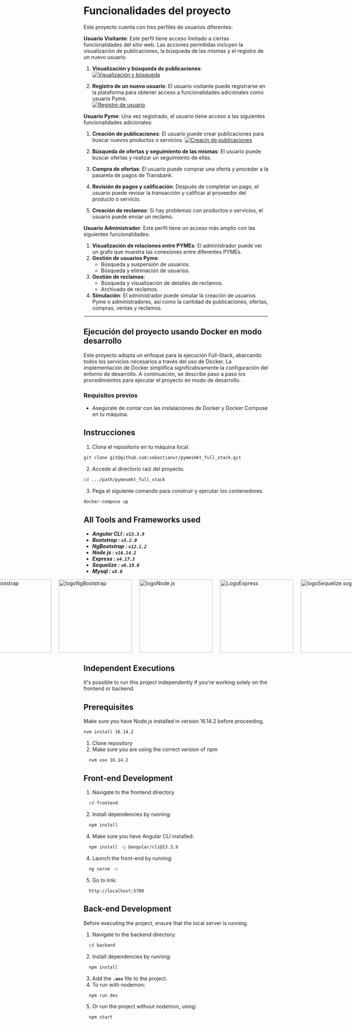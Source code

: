 # **Funcionalidades del proyecto**

Este proyecto cuenta con tres perfiles de usuarios diferentes:

**Usuario Visitante**: Este perfil tiene acceso limitado a ciertas funcionalidades del sitio web. Las acciones permitidas incluyen la visualización de publicaciones, la búsqueda de las mismas y el registro de un nuevo usuario.

  1. **Visualización y búsqueda de publicaciones**:  
      [![Visualización y búsqueda](https://img.youtube.com/vi/-bSTxQ5WlcA/maxresdefault.jpg)](https://www.youtube.com/watch?v=-bSTxQ5WlcA)

  2. **Registro de un nuevo usuario**: El usuario visitante puede registrarse en la plataforma para obtener acceso a funcionalidades adicionales como usuario Pyme.  
      [![Registro de usuario](https://img.youtube.com/vi/4wyy5c12e34/maxresdefault.jpg)](https://www.youtube.com/watch?v=4wyy5c12e34)

**Usuario Pyme**: Una vez registrado, el usuario tiene acceso a las siguientes funcionalidades adicionales:

  1. **Creación de publicaciones**: El usuario puede crear publicaciones para buscar nuevos productos o servicios.
    [![Creacin de publicaciones](https://img.youtube.com/vi/eK0q5APUQ_E/maxresdefault.jpg)](https://www.youtube.com/watch?v=eK0q5APUQ_E)

  2. **Búsqueda de ofertas y seguimiento de las mismas**: El usuario puede buscar ofertas y realizar un seguimiento de ellas.
  3. **Compra de ofertas**: El usuario puede comprar una oferta y proceder a la pasarela de pagos de Transbank.
  4. **Revisión de pagos y calificación**: Después de completar un pago, el usuario puede revisar la transacción y calificar al proveedor del producto o servicio.
  5. **Creación de reclamos**: Si hay problemas con productos o servicios, el usuario puede enviar un reclamo.

**Usuario Administrador**: Este perfil tiene un acceso más amplio con las siguientes funcionalidades:

  1. **Visualización de relaciones entre PYMEs**: El administrador puede ver un grafo que muestra las conexiones entre diferentes PYMEs.
  2. **Gestión de usuarios Pyme**:
        - Búsqueda y suspensión de usuarios.
        - Búsqueda y eliminación de usuarios.
  3. **Gestión de reclamos**:
        - Búsqueda y visualización de detalles de reclamos.
        - Archivado de reclamos.
  4. **Simulación**: El administrador puede simular la creación de usuarios Pyme o administradores, así como la cantidad de publicaciones, ofertas, compras, ventas y reclamos.

---

## **Ejecución del proyecto usando Docker en modo desarrollo**

Este proyecto adopta un enfoque para la ejecución Full-Stack, abarcando todos los servicios necesarios a través del uso de Docker. La implementación de Docker simplifica significativamente la configuración del entorno de desarrollo. A continuación, se describe paso a paso los procedimientos para ejecutar el proyecto en modo de desarrollo.

### Requisitos previos

- Asegúrate de contar con las instalaciones de Docker y Docker Compose en tu máquina.

## **Instrucciones**

1. Clona el repositorio en tu máquina local.

```bash
git clone git@github.com:sebastianvr/pymesmkt_full_stack.git
```

2. Accede al directorio raíz del proyecto.

```bash
cd .../path/pymesmkt_full_stack
```

3. Pega el siguiente comando para construir y ejecutar los contenedores.

```bash
docker-compose up
```

## **All Tools and Frameworks used**

- ***Angular CLI : `v13.3.9`***
- ***Bootstrap : `v5.2.0`***
- ***NgBootstrap : `v12.1.2`***
- ***Node js : `v16.14.2`***
- ***Express : `v4.17.3`***
- ***Sequelize : `v6.19.0`***
- ***Mysql : `v8.0`***

<div style="display: flex; justify-content: center; align-items: center;">
  <a href="https://v13.angular.io/docs" style="width: 200px; margin: 0 10px;">
    <img src="https://angular.io/assets/images/logos/angular/angular.svg" alt="LogoAngular" width="200">
  </a>
  
  <a href="https://getbootstrap.com/docs/5.2/getting-started/introduction/" style="width: 200px; margin: 0 10px;">
    <img src="https://getbootstrap.com/docs/5.3/assets/brand/bootstrap-logo-shadow.png" alt="logoBootstrap" width="200">
  </a>
  
  <a href="https://ng-bootstrap.github.io/releases/12.x/#/home" style="width: 200px; margin: 0 10px;">
    <img src="https://ng-bootstrap.github.io/img/logo-stack.svg" alt="logoNgBootstrap" width="200">
  </a>

  <a href="https://nodejs.org/docs/latest-v16.x/api/index.html" style="width: 200px; margin: 0 10px;">
    <img src="https://nodejs.org/static/images/logo.svg" alt="logoNode.js" width="200">
  </a>

  <a href="https://expressjs.com/" style="width: 200px; margin: 0 10px;">
    <img src="https://encrypted-tbn0.gstatic.com/images?q=tbn:ANd9GcQ2wAu6kbXwYKlPPMZd2IseY6dUkKpNbU0fg4smLTw8EHYgc1IJHH3S-cdqJUB66jW8jg&usqp=CAU" alt="LogoExpress" width="200">
  </a>
  
  <a href="https://sequelize.org/docs/v6/" style="width: 200px; margin: 0 10px;">
    <img src="https://sequelize.org/img/logo.svg" alt="logoSequelize.svg" width="200">
  </a>
  
  <a href="https://nodejs.org/" style="width: 200px; margin: 0 10px;">
    <img src="https://d1.awsstatic.com/asset-repository/products/amazon-rds/1024px-MySQL.ff87215b43fd7292af172e2a5d9b844217262571.png" alt="logoMySql.svg" width="200">
  </a>
</div>

## **Independent Executions**

It's possible to run this project independently if you're working solely on the frontend or backend.

## **Prerequisites**

Make sure you have Node.js installed in version 16.14.2 before proceeding.

```bash
nvm install 16.14.2
```

1. Clone repository
2. Make sure you are using the correct version of npm

```bash
  nvm use 16.14.2
```

## **Front-end Development**

1. Navigate to the frontend directory

  ```bash
    cd frontend
  ```

2. Install dependencies by running:
  
  ```bash
    npm install
  ```

  4. Make sure you have Angular CLI installed:

  ```bash
    npm install -g @angular/cli@13.3.9
  ```

  4. Launch the front-end by running:

  ```bash
    ng serve -o
  ```
  
  5. Go to link:

  ```url
    http://localhost:5700
  ```

## **Back-end Development**

Before executing the project, ensure that the local server is running.

 1. Navigate to the backend directory:

```bash
  cd backend
```

 2. Install dependencies by running:
  
  ```bash
    npm install
  ```

  3. Add the **`.env`** file to the project.
  4. To run with nodemon:
  
  ```bash
    npm run dev
  ```

5. Or run the project without nodemon, using:

  ```bash
    npm start
  ```